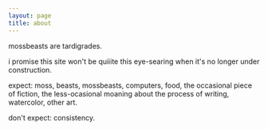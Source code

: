 ```yaml
---
layout: page
title: about
---
```

mossbeasts are tardigrades.

i promise this site won't be quiiite this eye-searing when it's no longer under construction.

expect: moss, beasts, mossbeasts, computers, food, the occasional piece of fiction, the less-ocasional moaning about the process of writing, watercolor, other art.

don't expect: consistency.
